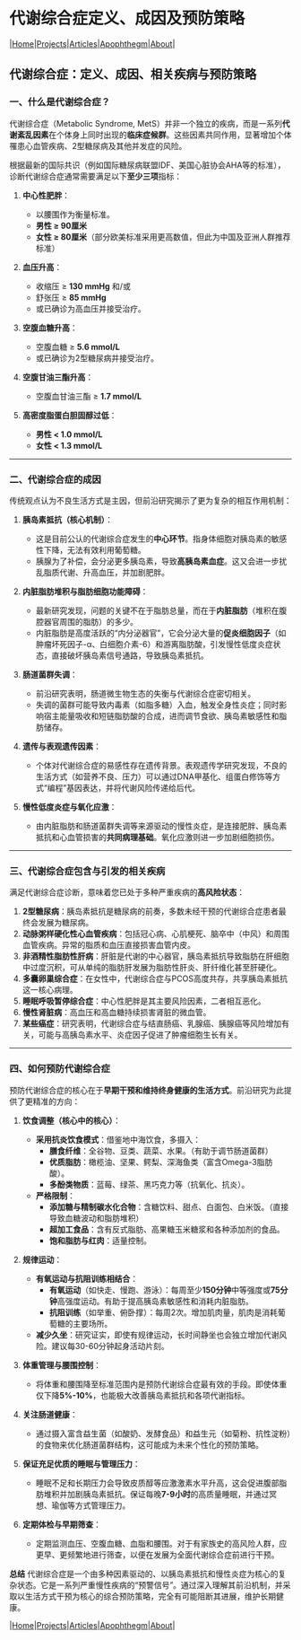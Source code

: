 # 代谢综合症定义、成因及预防策略

|[Home](/README.md)|[Projects](/projects.md)|[Articles](/articles.md)|[Apophthegm](/apophthegm.md)|[About](/about.md)|

## **代谢综合症：定义、成因、相关疾病与预防策略**

### **一、什么是代谢综合症？**

代谢综合症（Metabolic Syndrome, MetS）并非一个独立的疾病，而是一系列**代谢紊乱因素**在个体身上同时出现的**临床症候群**。这些因素共同作用，显著增加个体罹患心血管疾病、2型糖尿病及其他并发症的风险。

根据最新的国际共识（例如国际糖尿病联盟IDF、美国心脏协会AHA等的标准），诊断代谢综合症通常需要满足以下**至少三项**指标：

1.  **中心性肥胖**：
    *   以腰围作为衡量标准。
    *   **男性 ≥ 90厘米**
    *   **女性 ≥ 80厘米**（部分欧美标准采用更高数值，但此为中国及亚洲人群推荐标准）

2.  **血压升高**：
    *   收缩压 ≥ **130 mmHg** 和/或
    *   舒张压 ≥ **85 mmHg**
    *   或已确诊为高血压并接受治疗。

3.  **空腹血糖升高**：
    *   空腹血糖 ≥ **5.6 mmol/L**
    *   或已确诊为2型糖尿病并接受治疗。

4.  **空腹甘油三酯升高**：
    *   空腹血甘油三酯 ≥ **1.7 mmol/L**

5.  **高密度脂蛋白胆固醇过低**：
    *   **男性 < 1.0 mmol/L**
    *   **女性 < 1.3 mmol/L**

---

### **二、代谢综合症的成因**

传统观点认为不良生活方式是主因，但前沿研究揭示了更为复杂的相互作用机制：

1.  **胰岛素抵抗（核心机制）**：
    *   这是目前公认的代谢综合症发生的**中心环节**。指身体细胞对胰岛素的敏感性下降，无法有效利用葡萄糖。
    *   胰腺为了补偿，会分泌更多胰岛素，导致**高胰岛素血症**。这又会进一步扰乱脂质代谢、升高血压，并加剧肥胖。

2.  **内脏脂肪堆积与脂肪细胞功能障碍**：
    *   最新研究发现，问题的关键不在于脂肪总量，而在于**内脏脂肪**（堆积在腹腔器官周围的脂肪）的多少。
    *   内脏脂肪是高度活跃的“内分泌器官”，它会分泌大量的**促炎细胞因子**（如肿瘤坏死因子-α、白细胞介素-6）和游离脂肪酸，引发慢性低度炎症状态，直接破坏胰岛素信号通路，导致胰岛素抵抗。

3.  **肠道菌群失调**：
    *   前沿研究表明，肠道微生物生态的失衡与代谢综合症密切相关。
    *   失调的菌群可能导致内毒素（如脂多糖）入血，触发全身性炎症；同时影响宿主能量吸收和短链脂肪酸的合成，进而调节食欲、胰岛素敏感性和脂肪储存。

4.  **遗传与表观遗传因素**：
    *   个体对代谢综合症的易感性存在遗传背景。表观遗传学研究发现，不良的生活方式（如营养不良、压力）可以通过DNA甲基化、组蛋白修饰等方式“编程”基因表达，并将代谢风险传递给后代。

5.  **慢性低度炎症与氧化应激**：
    *   由内脏脂肪和肠道菌群失调等来源驱动的慢性炎症，是连接肥胖、胰岛素抵抗和心血管损害的**共同病理基础**。氧化应激则进一步加剧细胞损伤。

---

### **三、代谢综合症包含与引发的相关疾病**

满足代谢综合症诊断，意味着您已处于多种严重疾病的**高风险状态**：

1.  **2型糖尿病**：胰岛素抵抗是糖尿病的前奏，多数未经干预的代谢综合症患者最终会发展为糖尿病。
2.  **动脉粥样硬化性心血管疾病**：包括冠心病、心肌梗死、脑卒中（中风）和周围血管疾病。异常的脂质和血压直接损害血管内皮。
3.  **非酒精性脂肪性肝病**：肝脏是代谢的中心器官，胰岛素抵抗导致脂肪在肝细胞中过度沉积，可从单纯的脂肪肝发展为脂肪性肝炎、肝纤维化甚至肝硬化。
4.  **多囊卵巢综合症**：在女性中，代谢综合症与PCOS高度共存，共享胰岛素抵抗这一核心病理。
5.  **睡眠呼吸暂停综合症**：中心性肥胖是其主要风险因素，二者相互恶化。
6.  **慢性肾脏病**：高血压和高血糖持续损害肾脏的微血管。
7.  **某些癌症**：研究表明，代谢综合症与结直肠癌、乳腺癌、胰腺癌等风险增加有关，可能与高胰岛素水平、炎症因子促进了肿瘤细胞生长有关。

---

### **四、如何预防代谢综合症**

预防代谢综合症的核心在于**早期干预和维持终身健康的生活方式**。前沿研究为此提供了更精准的方向：

1.  **饮食调整（核心中的核心）**：
    *   **采用抗炎饮食模式**：借鉴地中海饮食，多摄入：
        *   **膳食纤维**：全谷物、豆类、蔬菜、水果。（有助于调节肠道菌群）
        *   **优质脂肪**：橄榄油、坚果、鳄梨、深海鱼类（富含Omega-3脂肪酸）。
        *   **多酚类物质**：蓝莓、绿茶、黑巧克力等（抗氧化、抗炎）。
    *   **严格限制**：
        *   **添加糖与精制碳水化合物**：含糖饮料、甜点、白面包、白米饭。（直接导致血糖波动和脂肪堆积）
        *   **超加工食品**：含有反式脂肪、高果糖玉米糖浆和各种添加剂的食品。
        *   **饱和脂肪与红肉**：适量控制。

2.  **规律运动**：
    *   **有氧运动与抗阻训练相结合**：
        *   **有氧运动**（如快走、慢跑、游泳）：每周至少**150分钟**中等强度或**75分钟**高强度运动。有助于提高胰岛素敏感性和消耗内脏脂肪。
        *   **抗阻训练**（如举重、俯卧撑）：每周2次。增加肌肉量，肌肉是消耗葡萄糖的主要场所。
    *   **减少久坐**：研究证实，即使有规律运动，长时间静坐也会独立增加代谢风险。建议每30-60分钟起身活动片刻。

3.  **体重管理与腰围控制**：
    *   将体重和腰围降至标准范围内是预防代谢综合症最有效的手段。即使体重仅下降**5%-10%**，也能极大改善胰岛素抵抗和各项代谢指标。

4.  **关注肠道健康**：
    *   通过摄入富含益生菌（如酸奶、发酵食品）和益生元（如菊粉、抗性淀粉）的食物来优化肠道菌群结构，这可能成为未来个性化的预防策略。

5.  **保证充足优质的睡眠与管理压力**：
    *   睡眠不足和长期压力会导致皮质醇等应激激素水平升高，这会促进腹部脂肪堆积并加剧胰岛素抵抗。保证每晚**7-9小时**的高质量睡眠，并通过冥想、瑜伽等方式管理压力。

6.  **定期体检与早期筛查**：
    *   定期监测血压、空腹血糖、血脂和腰围。对于有家族史的高风险人群，应更早、更频繁地进行筛查，以便在发展为全面代谢综合症前进行干预。

**总结**
代谢综合症是一个由多种因素驱动的、以胰岛素抵抗和慢性炎症为核心的复杂状态。它是一系列严重慢性疾病的“预警信号”。通过深入理解其前沿机制，并采取以生活方式干预为核心的综合预防策略，完全有可能阻断其进展，维护长期健康。

|[Home](/README.md)|[Projects](/projects.md)|[Articles](/articles.md)|[Apophthegm](/apophthegm.md)|[About](/about.md)|
